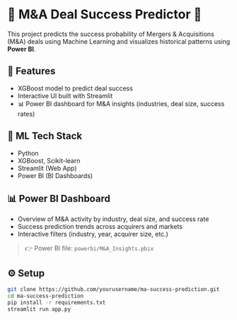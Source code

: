 # 💼 M&A Deal Success Predictor 🔮

This project predicts the success probability of Mergers & Acquisitions (M&A) deals using Machine Learning and visualizes historical patterns using **Power BI**.

## 🚀 Features
- XGBoost model to predict deal success
- Interactive UI built with Streamlit
- 📊 Power BI dashboard for M&A insights (industries, deal size, success rates)

## 🧠 ML Tech Stack
- Python
- XGBoost, Scikit-learn
- Streamlit (Web App)
- Power BI (BI Dashboards)

## 📊 Power BI Dashboard
- Overview of M&A activity by industry, deal size, and success rate
- Success prediction trends across acquirers and markets
- Interactive filters (industry, year, acquirer size, etc.)

> 👉 Power BI file: `powerbi/M&A_Insights.pbix`

## ⚙️ Setup
```bash
git clone https://github.com/yourusername/ma-success-prediction.git
cd ma-success-prediction
pip install -r requirements.txt
streamlit run app.py

